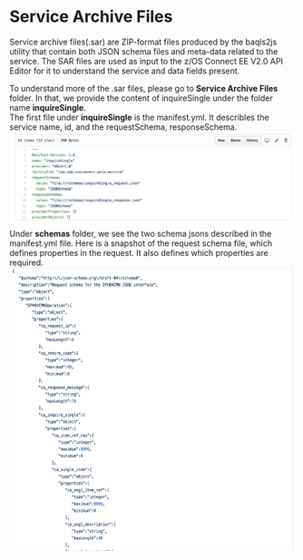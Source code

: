 # Service Archive Files
Service archive files(.sar)  are ZIP-format files produced by the baqls2js utility that contain both JSON schema files and meta-data related to the service.
The SAR files are used as input to the z/OS Connect EE V2.0 API Editor for it to understand the service and data fields present. 

To understand more of the .sar files, please go to **Service Archive Files** folder. In that, we provide the content of inquireSingle under the folder name **inquireSingle**.    
The first file under **inquireSingle** is the manifest.yml. It describles the service name, id, and the requestSchema, responseSchema.   
![](img/sar1.png)
Under **schemas** folder, we see the two schema jsons described in the manifest.yml file. Here is a snapshot of the request schema file, which defines properties in the request. It also defines which properties are required.
<img src="img/sar2.png" height="500"/>
